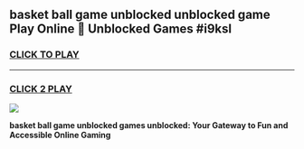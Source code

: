 
## basket ball game unblocked unblocked game Play Online 👋 Unblocked Games #i9ksl
<h3>
<a href="https://premium.freeplayer.one?title=basket_ball_game_unblocked&ref=21F">CLICK TO PLAY</a></h3>
<hr>

<h3>
<a href="https://premium.freeplayer.one?title=basket_ball_game_unblocked&ref=21F">CLICK 2 PLAY</a>
  
</h3>

<a href="https://premium.freeplayer.one?title=basket_ball_game_unblocked&ref=21F/"><img src="https://clearcache.store/games.png"></a>


**basket ball game unblocked games unblocked: Your Gateway to Fun and Accessible Online Gaming**
